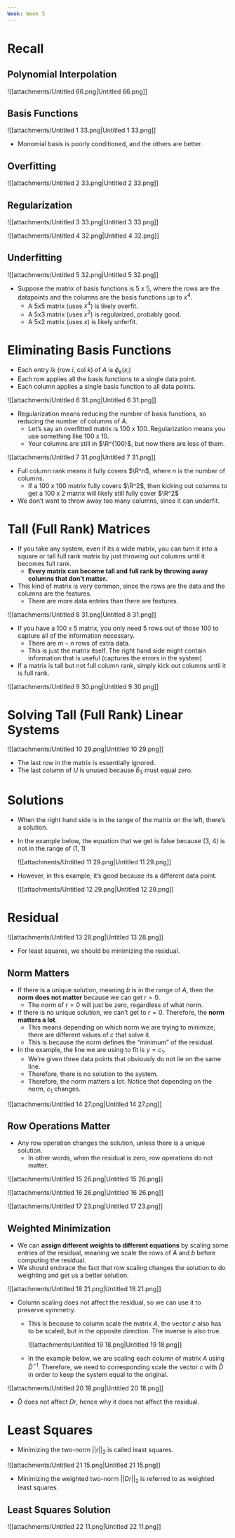 ```yaml
---
Week: Week 5
---
```

# Recall

## Polynomial Interpolation

![[attachments/Untitled 66.png|Untitled 66.png]]

## Basis Functions

![[attachments/Untitled 1 33.png|Untitled 1 33.png]]

- Monomial basis is poorly conditioned, and the others are better.

## Overfitting

![[attachments/Untitled 2 33.png|Untitled 2 33.png]]

## Regularization

![[attachments/Untitled 3 33.png|Untitled 3 33.png]]

![[attachments/Untitled 4 32.png|Untitled 4 32.png]]

## Underfitting

![[attachments/Untitled 5 32.png|Untitled 5 32.png]]

- Suppose the matrix of basis functions is 5 x 5, where the rows are the datapoints and the columns are the basis functions up to $x^4$﻿.
    - A 5x5 matrix (uses $x^4$﻿) is likely overfit.
    - A 5x3 matrix (uses $x^2$﻿) is regularized, probably good.
    - A 5x2 matrix (uses $x$﻿) is likely unferfit.

# Eliminating Basis Functions

- Each entry $ik$﻿ (row $i$﻿, col $k$﻿) of $A$﻿ is $\phi_k(x_i)$﻿
- Each row applies all the basis functions to a single data point.
- Each column applies a single basis function to all data points.

![[attachments/Untitled 6 31.png|Untitled 6 31.png]]

- Regularization means reducing the number of basis functions, so reducing the number of columns of $A$﻿.
    - Let’s say an overfitted matrix is 100 x 100. Regularization means you use something like 100 x 10.
    - Your columns are still in $\R^{100}$﻿, but now there are less of them.

![[attachments/Untitled 7 31.png|Untitled 7 31.png]]

- Full column rank means it fully covers $\R^n$﻿, where $n$﻿ is the number of columns.
    - If a 100 x 100 matrix fully covers $\R^2$﻿, then kicking out columns to get a 100 x 2 matrix will likely still fully cover $\R^2$﻿
- We don’t want to throw away too many columns, since it can underfit.

# Tall (Full Rank) Matrices

- If you take any system, even if its a wide matrix, you can turn it into a square or tall full rank matrix by just throwing out columns until it becomes full rank.
    - **Every matrix can become tall and full rank by throwing away columns that don’t matter.**
- This kind of matrix is very common, since the rows are the data and the columns are the features.
    - There are more data entries than there are features.

![[attachments/Untitled 8 31.png|Untitled 8 31.png]]

- If you have a 100 x 5 matrix, you only need 5 rows out of those 100 to capture all of the information necessary.
    - There are $m - n$﻿ rows of extra data.
    - This is just the matrix itself. The right hand side might contain information that is useful (captures the errors in the system)
- If a matrix is tall but not full column rank, simply kick out columns until it is full rank.

![[attachments/Untitled 9 30.png|Untitled 9 30.png]]

# Solving Tall (Full Rank) Linear Systems

![[attachments/Untitled 10 29.png|Untitled 10 29.png]]

- The last row in the matrix is essentially ignored.
- The last column of $U$﻿ is unused because $\hat{b}_3$﻿ must equal zero.

# Solutions

- When the right hand side is in the range of the matrix on the left, there’s a solution.
- In the example below, the equation that we get is false because (3, 4) is not in the range of (1, 1)
    
    ![[attachments/Untitled 11 29.png|Untitled 11 29.png]]
    
- However, in this example, it’s good because its a different data point.
    
    ![[attachments/Untitled 12 29.png|Untitled 12 29.png]]
    

# Residual

![[attachments/Untitled 13 28.png|Untitled 13 28.png]]

- For least squares, we should be minimizing the residual.

## Norm Matters

- If there is a unique solution, meaning $b$﻿ is in the range of $A$﻿, then the **norm does not matter** because we can get $r = 0$﻿.
    - The norm of $r = 0$﻿ will just be zero, regardless of what norm.
- If there is no unique solution, we can’t get to $r = 0$﻿. Therefore, the **norm matters a lot**.
    - This means depending on which norm we are trying to minimize, there are different values of $c$﻿ that solve it.
    - This is because the norm defines the “minimum” of the residual.
- In the example, the line we are using to fit is $y = c_1$﻿.
    - We’re given three data points that obviously do not lie on the same line.
    - Therefore, there is no solution to the system.
    - Therefore, the norm matters a lot. Notice that depending on the norm, $c_1$﻿ changes.

![[attachments/Untitled 14 27.png|Untitled 14 27.png]]

## Row Operations Matter

- Any row operation changes the solution, unless there is a unique solution.
    - In other words, when the residual is zero, row operations do not matter.

![[attachments/Untitled 15 26.png|Untitled 15 26.png]]

![[attachments/Untitled 16 26.png|Untitled 16 26.png]]

![[attachments/Untitled 17 23.png|Untitled 17 23.png]]

## Weighted Minimization

- We can **assign different weights to different equations** by scaling some entries of the residual, meaning we scale the rows of $A$﻿ and $b$﻿ before computing the residual.
- We should embrace the fact that row scaling changes the solution to do weighting and get us a better solution.

![[attachments/Untitled 18 21.png|Untitled 18 21.png]]

- Column scaling does not affect the residual, so we can use it to preserve symmetry.
    - This is because to column scale the matrix $A$﻿, the vector $c$﻿ also has to be scaled, but in the opposite direction. The inverse is also true.
        
        ![[attachments/Untitled 19 18.png|Untitled 19 18.png]]
        
    - In the example below, we are scaling each column of matrix $A$﻿ using $\hat{D}^{-1}$﻿. Therefore, we need to corresponding scale the vector $c$﻿ with $\hat{D}$﻿ in order to keep the system equal to the original.

![[attachments/Untitled 20 18.png|Untitled 20 18.png]]

- $\hat{D}$﻿ does not affect $Dr$﻿, hence why it does not affect the residual.

# Least Squares

- Minimizing the two-norm $||r||_2$﻿ is called least squares.

![[attachments/Untitled 21 15.png|Untitled 21 15.png]]

- Minimizing the weighted two-norm $||Dr||_2$﻿ is referred to as weighted least squares.

## Least Squares Solution

![[attachments/Untitled 22 11.png|Untitled 22 11.png]]